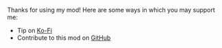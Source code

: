 Thanks for using my mod! Here are some ways in which you may support me:

- Tip on [Ko-Fi](https://ko-fi.com/omgrod)
- Contribute to this mod on [GitHub](https://github.com/OmgRod/Garage-Plus)